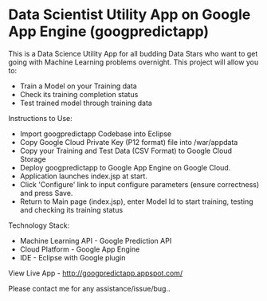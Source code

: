 #  Data Scientist Utility App on Google App Engine (googpredictapp)  

This is a Data Science Utility App for all budding Data Stars who want to get going with Machine Learning problems overnight. This project will allow you to:  
* Train a Model on your Training data 
* Check its training completion status  
* Test trained model through training data 

Instructions to Use: 
* Import googpredictapp Codebase into Eclipse 
* Copy Google Cloud Private Key (P12 format) file into <project>/war/appdata
* Copy your Training and Test Data (CSV Format) to Google Cloud Storage 
* Deploy googpredictapp to Google App Engine on Google Cloud.  
* Application launches index.jsp at start. 
* Click 'Configure' link to input configure parameters (ensure correctness) and press Save. 
* Return to Main page (index.jsp), enter Model Id to start training, testing and checking its training status 

Technology Stack: 
* Machine Learning API - Google Prediction API 
* Cloud Platform - Google App Engine 
* IDE - Eclipse with Google plugin 

View Live App - http://googpredictapp.appspot.com/ 

Please contact me for any assistance/issue/bug.. 
